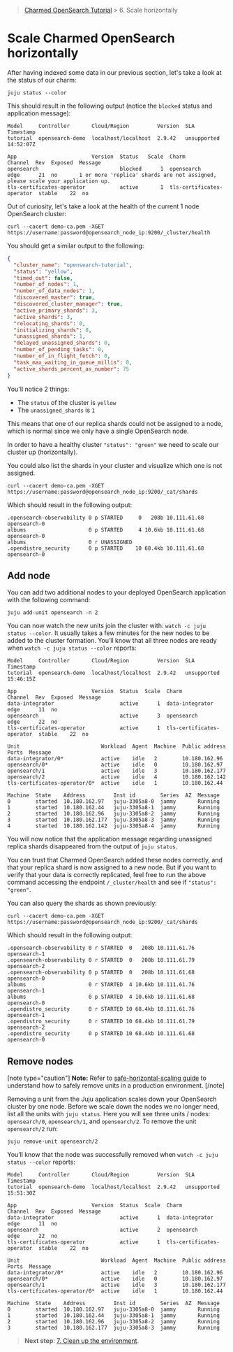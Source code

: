 >[Charmed OpenSearch Tutorial](/t/9722) > 6. Scale horizontally

# Scale Charmed OpenSearch horizontally

After having indexed some data in our previous section, let's take a look at the status of our charm:

```shell
juju status --color
```

This should result in the following output (notice the `blocked` status and application message):

```shell
Model     Controller       Cloud/Region         Version  SLA          Timestamp
tutorial  opensearch-demo  localhost/localhost  2.9.42   unsupported  14:52:07Z

App                        Version  Status   Scale  Charm                      Channel  Rev  Exposed  Message
opensearch                          blocked      1  opensearch                 edge      21  no       1 or more 'replica' shards are not assigned, please scale your application up.
tls-certificates-operator           active       1  tls-certificates-operator  stable    22  no
```

Out of curiosity, let's take a look at the health of the current 1 node OpenSearch cluster:

```shell
curl --cacert demo-ca.pem -XGET https://username:password@opensearch_node_ip:9200/_cluster/health
```

You should get a similar output to the following:

```json
{
  "cluster_name": "opensearch-tutorial",
  "status": "yellow",
  "timed_out": false,
  "number_of_nodes": 1,
  "number_of_data_nodes": 1,
  "discovered_master": true,
  "discovered_cluster_manager": true,
  "active_primary_shards": 3,
  "active_shards": 3,
  "relocating_shards": 0,
  "initializing_shards": 0,
  "unassigned_shards": 1,
  "delayed_unassigned_shards": 0,
  "number_of_pending_tasks": 0,
  "number_of_in_flight_fetch": 0,
  "task_max_waiting_in_queue_millis": 0,
  "active_shards_percent_as_number": 75
}
```

You'll notice 2 things:
- The `status` of the cluster is `yellow`
- The `unassigned_shards` is `1`

This means that one of our replica shards could not be assigned to a node, which is normal since we only have a single OpenSearch node.

In order to have a healthy cluster `"status": "green"` we need to scale our cluster up (horizontally).

You could also list the shards in your cluster and visualize which one is not assigned.

```shell
curl --cacert demo-ca.pem -XGET https://username:password@opensearch_node_ip:9200/_cat/shards
```

Which should result in the following output:

```shell
.opensearch-observability 0 p STARTED     0   208b 10.111.61.68 opensearch-0
albums                    0 p STARTED     4 10.6kb 10.111.61.68 opensearch-0
albums                    0 r UNASSIGNED
.opendistro_security      0 p STARTED    10 68.4kb 10.111.61.68 opensearch-0
```
## Add node
You can add two additional nodes to your deployed OpenSearch application with the following command:

```shell
juju add-unit opensearch -n 2
```

You can now watch the new units join the cluster with: `watch -c juju status --color`. It usually takes a few minutes for the new nodes to be added to the cluster formation. You’ll know that all three nodes are ready when `watch -c juju status --color` reports:

```shell
Model     Controller       Cloud/Region         Version  SLA          Timestamp
tutorial  opensearch-demo  localhost/localhost  2.9.42   unsupported  15:46:15Z

App                        Version  Status  Scale  Charm                      Channel  Rev  Exposed  Message
data-integrator                     active      1  data-integrator            edge      11  no
opensearch                          active      3  opensearch                 edge      22  no
tls-certificates-operator           active      1  tls-certificates-operator  stable    22  no

Unit                          Workload  Agent  Machine  Public address  Ports  Message
data-integrator/0*            active    idle   2        10.180.162.96
opensearch/0*                 active    idle   0        10.180.162.97
opensearch/1                  active    idle   3        10.180.162.177
opensearch/2                  active    idle   4        10.180.162.142
tls-certificates-operator/0*  active    idle   1        10.180.162.44

Machine  State    Address         Inst id        Series  AZ  Message
0        started  10.180.162.97   juju-3305a8-0  jammy       Running
1        started  10.180.162.44   juju-3305a8-1  jammy       Running
2        started  10.180.162.96   juju-3305a8-2  jammy       Running
3        started  10.180.162.177  juju-3305a8-3  jammy       Running
4        started  10.180.162.142  juju-3305a8-4  jammy       Running
```

You will now notice that the application message regarding unassigned replica shards disappeared from the output of `juju status`.

You can trust that Charmed OpenSearch added these nodes correctly, and that your replica shard is now assigned to a new node. But if you want to verify that your data is correctly replicated, feel free to run the above command accessing the endpoint `/_cluster/health` and see if `"status": "green"`.

You can also query the shards as shown previously:

```shell
curl --cacert demo-ca.pem -XGET https://username:password@opensearch_node_ip:9200/_cat/shards
```

Which should result in the following output:

```shell
.opensearch-observability 0 r STARTED  0   208b 10.111.61.76 opensearch-1
.opensearch-observability 0 r STARTED  0   208b 10.111.61.79 opensearch-2
.opensearch-observability 0 p STARTED  0   208b 10.111.61.68 opensearch-0
albums                    0 r STARTED  4 10.6kb 10.111.61.76 opensearch-1
albums                    0 p STARTED  4 10.6kb 10.111.61.68 opensearch-0
.opendistro_security      0 r STARTED 10 68.4kb 10.111.61.76 opensearch-1
.opendistro_security      0 r STARTED 10 68.4kb 10.111.61.79 opensearch-2
.opendistro_security      0 p STARTED 10 68.4kb 10.111.61.68 opensearch-0
```

## Remove nodes
[note type="caution"]
**Note:** Refer to [safe-horizontal-scaling guide](/t/10994) to understand how to safely remove units in a production environment.
[/note]

Removing a unit from the Juju application scales down your OpenSearch cluster by one node. Before we scale down the nodes we no longer need, list all the units with `juju status`. Here you will see three units / nodes: `opensearch/0`, `opensearch/1`, and `opensearch/2`. To remove the unit `opensearch/2` run:

```shell
juju remove-unit opensearch/2
```

You’ll know that the node was successfully removed when `watch -c juju status --color` reports:

```shell
Model     Controller       Cloud/Region         Version  SLA          Timestamp
tutorial  opensearch-demo  localhost/localhost  2.9.42   unsupported  15:51:30Z

App                        Version  Status  Scale  Charm                      Channel  Rev  Exposed  Message
data-integrator                     active      1  data-integrator            edge      11  no
opensearch                          active      2  opensearch                 edge      22  no
tls-certificates-operator           active      1  tls-certificates-operator  stable    22  no

Unit                          Workload  Agent  Machine  Public address  Ports  Message
data-integrator/0*            active    idle   2        10.180.162.96
opensearch/0*                 active    idle   0        10.180.162.97
opensearch/1                  active    idle   3        10.180.162.177
tls-certificates-operator/0*  active    idle   1        10.180.162.44

Machine  State    Address         Inst id        Series  AZ  Message
0        started  10.180.162.97   juju-3305a8-0  jammy       Running
1        started  10.180.162.44   juju-3305a8-1  jammy       Running
2        started  10.180.162.96   juju-3305a8-2  jammy       Running
3        started  10.180.162.177  juju-3305a8-3  jammy       Running
```

>**Next step**: [7. Clean up the environment](/t/9726).